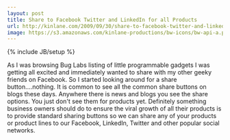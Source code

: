 ```yaml
---
layout: post
title: Share to Facebook Twitter and LinkedIn for all Products
url: http://kinlane.com/2009/09/30/share-to-facebook-twitter-and-linkedin-for-all-products/
image: https://s3.amazonaws.com/kinlane-productions/bw-icons/bw-api-a.png
---
```

{% include JB/setup %}
As I was browsing Bug Labs listing of little programmable gadgets I was getting all excited and immediately wanted to share with my other geeky friends on Facebook.
So I started looking around for a share button....nothing.
It is common to see all the common share buttons on blogs these days. Anywhere there is news and blogs you see the share options. You just don't see them for products yet.
Definitely something business owners should do to ensure the viral growth of all their products is to provide standard sharing buttons so we can share any of your products or product lines to our Facebook, LinkedIn, Twitter and other popular social networks.
